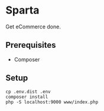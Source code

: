 # Sparta
Get eCommerce done.

## Prerequisites
- Composer

## Setup

```
cp .env.dist .env
composer install
php -S localhost:9000 www/index.php
```
